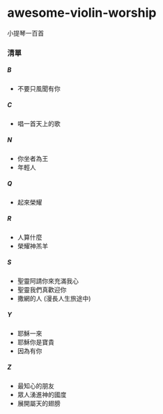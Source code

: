 # awesome-violin-worship
小提琴一百首

### 清單
##### B
- 不要只風聞有你
##### C
- 唱一首天上的歌
##### N
- 你坐者為王
- 年輕人
##### Q
- 起來榮耀
##### R
- 人算什麼
- 榮耀神羔羊
##### S
- 聖靈阿請你來充滿我心
- 聖靈我們真歡迎你
- 撒網的人 (漫長人生旅途中)
##### Y
- 耶穌一來
- 耶穌你是寶貴
- 因為有你
##### Z
- 最知心的朋友
- 眾人湧進神的國度
- 展開屬天的翅膀
